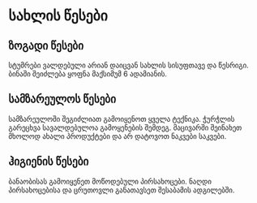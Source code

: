 # სახლის წესები

## ზოგადი წესები

სტუმრები ვალდებული არიან დაიცვან სახლის სისუფთავე და წესრიგი. ბინაში შეიძლება ყოფნა მაქსიმუმ 6 ადამიანის.

## სამზარეულოს წესები

სამზარეულოში შეგიძლიათ გამოიყენოთ ყველა ტექნიკა. ჭურჭლის გარეცხვა სავალდებულოა გამოყენების შემდეგ. მაცივარში შეინახეთ მხოლოდ ახალი პროდუქტები და არ დატოვოთ ნაკვები საკვები.

## ჰიგიენის წესები

ბანაობისას გამოიყენეთ მოწოდებული პირსახოცები. ნაღდი პირსახოცებისა და ცრუთოვლი განათავსეთ შესაბამის ადგილებში.